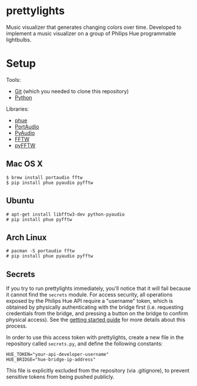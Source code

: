 # prettylights
Music visualizer that generates changing colors over time. Developed to
implement a music visualizer on a group of Philips Hue programmable lightbulbs.

# Setup

Tools:

* [Git](https://git-scm.com/) (which you needed to clone this repository)
* [Python](https://www.python.org/)

Libraries:

* [phue](https://github.com/studioimaginaire/phue)
* [PortAudio](http://www.portaudio.com)
* [PyAudio](https://people.csail.mit.edu/hubert/pyaudio/)
* [FFTW](http://www.fftw.org)
* [pyFFTW](https://pypi.python.org/pypi/pyFFTW)

## Mac OS X

    $ brew install portaudio fftw
    $ pip install phue pyaudio pyfftw

## Ubuntu

    # apt-get install libfftw3-dev python-pyaudio
    # pip install phue pyfftw

## Arch Linux

    # pacman -S portaudio fftw
    # pip install phue pyaudio pyfftw

## Secrets

If you try to run prettylights immediately, you'll notice that it will fail
because it cannot find the `secrets` module. For access security, all operations
exposed by the Philips Hue API require a "username" token, which is obtained by
physically authenticating with the bridge first (i.e. requesting credentials
from the bridge, and pressing a button on the bridge to confirm physical
access). See the [getting started guide][1] for more details about this process.

In order to use this access token with prettylights, create a new file in the
repository called `secrets.py`, and define the following constants:

    HUE_TOKEN="your-api-developer-username"
    HUE_BRIDGE="hue-bridge-ip-address"

This file is explicitly excluded from the repository (via .gitignore), to
prevent sensitive tokens from being pushed publicly.

[1]: https://developers.meethue.com/documentation/getting-started
